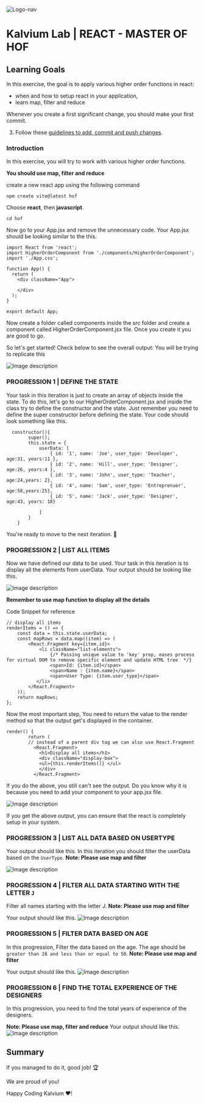 ![Logo-nav](https://s3.ap-south-1.amazonaws.com/kalvi-education.github.io/front-end-web-development/Kalvium-Logo.png)

# Kalvium Lab | REACT - MASTER OF HOF

## Learning Goals

In this exercise, the goal is to apply various higher order functions in react:

- when and how to setup react in your application,
- learn map, filter and reduce

Whenever you create a first significant change, you should make your first commit.

3. Follow these [guidelines to add, commit and push changes](https://github.com/Kalvium-Program/general-guidelines-labs-project-builders).

### Introduction

In this exercise, you will try to work with various higher order functions.

**You should use map, filter and reduce**

create a new react app using the following command

```
npm create vite@latest hof
```
Choose **react**, then **javascript**.

```
cd hof
```

Now go to your App.jsx and remove the unnecessary code. Your App.jsx should be looking similar to the this.

```
import React from 'react';
import HigherOrderComponent from './components/HigherOrderComponent';
import './App.css';

function App() {
  return (
    <div className="App">

    </div>
  );
}

export default App;
```

Now create a folder called components inside the src folder and create a component called HigherOrderComponent.jsx file. Once you create it you are good to go.

So let's get started!
Check below to see the overall output: You will be trying to replicate this

![Image description](https://s3.ap-south-1.amazonaws.com/kalvi-education.github.io/front-end-web-development/rendering-lab-all.png)

### PROGRESSION 1 | DEFINE THE STATE

Your task in this iteration is just to create an array of objects inside the state. To do this, let's go to our HigherOrderComponent.jsx and inside the class try to define the constructor and the state.
Just remember you need to define the super constructor before defining the state. Your code should look something like this.

```
  constructor(){
        super();
        this.state = {
            userData: [
                { id: '1', name: 'Joe', user_type: 'Developer', age:31, years:11 },
                { id: '2', name: 'Hill', user_type: 'Designer', age:26, years:4 },
                { id: '3', name: 'John', user_type: 'Teacher', age:24,years: 2},
                { id: '4', name: 'Sam', user_type: 'Entreprenuer', age:58,years:25},
                { id: '5', name: 'Jack', user_type: 'Designer', age:43, years: 18}

            ]
        }
    }

```

You're ready to move to the next iteration. :raised_hands:

### PROGRESSION 2 | LIST ALL ITEMS

Now we have defined our data to be used. Your task in this iteration is to display all the elements from userData.
Your output should be looking like this.

![Image description](https://s3.ap-south-1.amazonaws.com/kalvi-education.github.io/front-end-web-development/rendering-lab-displayAll.png)

**Remember to use map function to display all the details**

Code Snippet for reference

```
// display all items
renderItems = () => {
    const data = this.state.userData;
    const mapRows = data.map((item) => (
        <React.Fragment key={item.id}>
            <li className="list-elements">
                {/* Passing unique value to 'key' prop, eases process for virtual DOM to remove specific element and update HTML tree  */}
                <span>Id: {item.id}</span>
                <span>Name : {item.name}</span>
                <span>User Type: {item.user_type}</span>
           </li>
        </React.Fragment>
    ));
    return mapRows;
};

```

Now the most important step, You need to return the value to the render method so that the output get's displayed in the container.

```
render() {
        return (
        // instead of a parent div tag we can also use React.Fragment
          <React.Fragment>
            <h1>Display all items</h1>
            <div className="display-box">
            <ul>{this.renderItems()} </ul>
            </div>
          </React.Fragment>
```

If you do the above, you still can't see the output. Do you know why it is because you need to add your component to your app.jsx file.

![Image description](https://s3.ap-south-1.amazonaws.com/kalvi-education.github.io/front-end-web-development/rendering-lab-structure.png)

If you get the above output, you can ensure that the react is completely setup in your system.

### PROGRESSION 3 | LIST ALL DATA BASED ON USERTYPE

Your output should like this. In this iteration you should filter the userData based on the `UserType`.
**Note: Please use map and filter**

![Image description](https://s3.ap-south-1.amazonaws.com/kalvi-education.github.io/front-end-web-development/rendering-lab-usertype.png)

### PROGRESSION 4 | FILTER ALL DATA STARTING WITH THE LETTER `J`

Filter all names starting with the letter J.
**Note: Please use map and filter**

Your output should like this.
![Image description](https://s3.ap-south-1.amazonaws.com/kalvi-education.github.io/front-end-web-development/rendering-lab-letter-J.png)

### PROGRESSION 5 | FILTER DATA BASED ON AGE

In this progression, Filter the data based on the age. The age should be `greater than 28 and less than or equal to 50`.
**Note: Please use map and filter**

Your output should like this.
![Image description](https://s3.ap-south-1.amazonaws.com/kalvi-education.github.io/front-end-web-development/rendering-lab-agefilter.png)

### PROGRESSION 6 | FIND THE TOTAL EXPERIENCE OF THE DESIGNERS

In this progression, you need to find the total years of experience of the designers.

**Note: Please use map, filter and reduce**
Your output should like this.
![Image description](https://s3.ap-south-1.amazonaws.com/kalvi-education.github.io/front-end-web-development/rendering-lab-total-years.png)

## Summary

If you managed to do it, good job! :trophy:

We are proud of you!

Happy Coding Kalvium ❤️!
